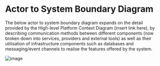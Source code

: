 # Actor to System Boundary Diagram

The below actor to system boundary diagram expands on the detail provided by the High-level Platform Context Diagram (insert link here), by describing communication methods between different components (now broken down into services, providers and external tools) as well as their utilisation of infrastructure components such as databases and messaging/event channels to realise the features offered by the system.

![image](https://github.com/KarlFarrugiaIcon/OreillyKatas2023/assets/144708540/a94b71cf-7421-4664-99ac-b29aa231c303)
